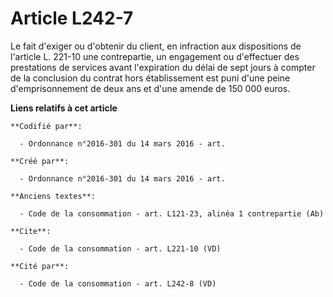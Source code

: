 # Article L242-7

Le fait d'exiger ou d'obtenir du client, en infraction aux dispositions de l'article L. 221-10 une contrepartie, un
engagement ou d'effectuer des prestations de services avant l'expiration du délai de sept jours à compter de la conclusion du
contrat hors établissement est puni d'une peine d'emprisonnement de deux ans et d'une amende de 150 000 euros.

**Liens relatifs à cet article**

	**Codifié par**:

	  - Ordonnance n°2016-301 du 14 mars 2016 - art.

	**Créé par**:

	  - Ordonnance n°2016-301 du 14 mars 2016 - art.

	**Anciens textes**:

	  - Code de la consommation - art. L121-23, alinéa 1 contrepartie (Ab)

	**Cite**:

	  - Code de la consommation - art. L221-10 (VD)

	**Cité par**:

	  - Code de la consommation - art. L242-8 (VD)
